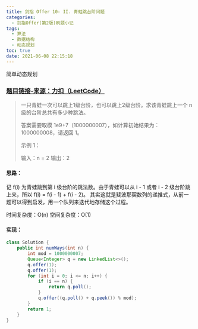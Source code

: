 ```yaml
---
title: 剑指 Offer 10- II. 青蛙跳台阶问题
categories:
  - 剑指Offer(第2版)刷题小记
tags:
  - 算法
  - 数据结构
  - 动态规划
toc: true
date: 2021-06-08 22:15:18
---
```


[//]: # (下一行开始到<!--more-->为引文部分，引文会显示在预览中)
简单动态规划
<!--more-->
<script id="__bs_script__">//<![CDATA[
    document.write("<script async src='http://HOST:3000/browser-sync/browser-sync-client.js?v=2.26.14'><\/script>".replace("HOST", location.hostname));
//]]></script>

[//]: # (下一行开始为正文)
### [题目链接-来源：力扣（LeetCode）](https://leetcode-cn.com/problems/qing-wa-tiao-tai-jie-wen-ti-lcof)
>一只青蛙一次可以跳上1级台阶，也可以跳上2级台阶。求该青蛙跳上一个 n 级的台阶总共有多少种跳法。
>
>答案需要取模 1e9+7（1000000007），如计算初始结果为：1000000008，请返回 1。
>
>示例 1：
>
> 输入：n = 2
> 输出：2

#### 思路：
记 f(i) 为青蛙跳到第 i 级台阶的跳法数。由于青蛙可以从 i - 1 或者 i - 2 级台阶跳上来，所以 f(i) = f(i - 1) + f(i - 2)。
其实这就是斐波那契数列的递推式，从前一题可以得到启发，用一个队列来迭代地存储这个过程。

时间复杂度：O(n)
空间复杂度：O(1)

#### 实现：
```java
class Solution {
    public int numWays(int n) {
        int mod = 1000000007;
        Queue<Integer> q = new LinkedList<>();
        q.offer(1);
        q.offer(1);
        for (int i = 0; i <= n; i++) {
            if (i == n) {
                return q.poll();
            }
            q.offer((q.poll() + q.peek()) % mod);
        }
        return 1;
    }
}
```